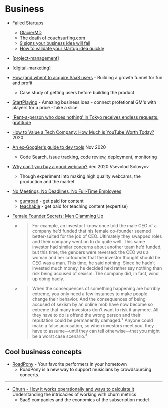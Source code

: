 Business
========

* Failed Startups
    * [GlacierMD](https://tjcx.me/posts/i-wasted-40k-on-a-fantastic-startup-idea/)
    * [The death of couchsurfing.com](https://medium.com/@jameshopest/the-death-of-couchsurfing-a87d9537edf2)
    * [9 signs your business idea will fail](https://dannorris.me/9-signs-that-your-business-idea-will-probably-fail/)
    * [How to validate your startup idea quickly](https://amanjain.substack.com/p/how-to-validate-your-startup-idea)

* [[project-management]]
* [[digital-marketing]]

* [How (and when) to acquire SaaS users](https://www.themvpsprint.com/p/how-and-when-to-acquire-saas-users) - Building a growth funnel for fun and profit
    * Case study of getting users before building the product

* [StartPlaying](https://startplaying.games/) - Amazing business idea - connect profetional GM's with players for a price - take a slice
* ['Rent-a-person who does nothing' in Tokyo receives endless requests, gratitude](https://mainichi.jp/english/articles/20210111/p2a/00m/0dm/016000c)

* [How to Value a Tech Company: How Much is YouTube Worth Today?](https://mannhowie.com/youtube-valuation) 2020

* [An ex-Googler's guide to dev tools](https://about.sourcegraph.com/blog/ex-googler-guide-dev-tools/) Nov 2020
    * Code Search, issue tracking, code review, deployment, monitoring

* [Why can’t you buy a good webcam?](https://vsevolod.net/good-webcams/) dec 2020 Vsevolod Solovyov
    * Though experiment into making high quality webcams, the production and the market

* [No Meetings, No Deadlines, No Full-Time Employees](https://sahillavingia.com/work)
    * [gumroad](https://gumroad.com) - get paid for content
    * [teachable](https://teachable.com/) - get paid for teaching content (expertise)

* [Female Founder Secrets: Men Clamming Up](https://femfosec.com/men-clamming-up/)
    * > For example, an investor I know once told the male CEO of a company he’d funded that his female co-founder seemed better-suited for the job of CEO. Ultimately they swapped roles and their company went on to do quite well. This same investor had similar concerns about another team he’d funded, but this time, the genders were reversed: the CEO was a woman and her cofounder that the investor thought should be CEO was a man. This time, he said nothing. Since he hadn’t invested much money, he decided he’d rather say nothing than risk being accused of sexism. The company did, in fact, wind up doing badly.
    * > When the consequences of something happening are horribly extreme, you only need a few instances to make people change their behavior. And the consequences of being accused of sexism by an online mob have now become so extreme that many investors don’t want to risk it anymore. All they have to do is offend the wrong person and their reputation could be permanently damaged.² Anyone could make a false accusation, so when investors meet you, they have to assume—until they can tell otherwise—that you might be a worst case scenario.³

Cool business concepts
-----
* [RoadPony](https://www.roadpony.com/) - Your favorite performers in your hometown
    * RoadPony is a new way to support musicians by crowdsourcing concerts. 

---

* [Churn - How it works operationally and ways to calculate it](https://www.causal.app/blog/churn-how-it-works-operationally-and-ways-to-calculate-it) Understanding the intricacies of working with churn metrics
    * SaaS companies and the economics of the subscription model

[//begin]: # "Autogenerated link references for markdown compatibility"
[project-management]: project-management.md "Project Management"
[digital-marketing]: digital-marketing.md "Digital Marketing"
[//end]: # "Autogenerated link references"